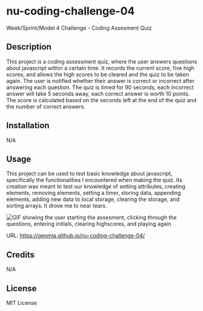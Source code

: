 # nu-coding-challenge-04
Week/Sprint/Model 4 Challenge - Coding Assesment Quiz

## Description

This project is a coding assessment quiz, where the user answers questions about javascript within a certain time. It records the current score, five high scores, and allows the high scores to be cleared and the quiz to be taken again. The user is notified whether their answer is correct or incorrect after answering each question. The quiz is timed for 90 seconds, each incorrect answer will take 5 seconds away, each correct answer is worth 10 points. The score is calculated based on the seconds left at the end of the quiz and the number of correct answers. 

## Installation

N/A

## Usage

This project can be used to test basic knowledge about javascript, specifically the functionalities I encountered when making the quiz. Its creation was meant to test our knowledge of setting attributes, creating elements, removing elements, setting a timer, storing data, appending elements, adding new data to local storage, clearing the storage, and sorting arrays. It drove me to near tears. 

![GIF showing the user starting the assesment, clicking through the questions, entering initials, clearing highscores, and playing again](/assets/Coding-Assessment-Gif.gif)

URL: https://genmla.github.io/nu-coding-challenge-04/

## Credits

N/A

## License

MIT License